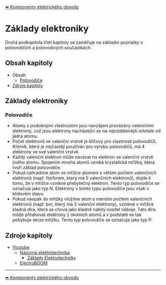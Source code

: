 [:arrow_left: Komponenty elektrického obvodu](../kapitola_3/podkapitola_1.md)





# Základy elektroniky
Druhá podkapitola třetí kapitoly se zaměřuje na základní poznatky o polovodičích a polovodivých součástkách.





## Obsah kapitoly
- Obsah
    - [Polovodiče](#polovodiče)
- [Zdroje kapitoly](#zdroje-kapitoly)





## Základy elektroniky

### Polovodiče
- Atomy s podobnými vlastnostmi jsou navzájem provázány valenčními elektrony, což jsou elektrony nacházející se na nejvzdálenější orbitale od jádra atomu.
- Počet elektronů ve valenční vrstvě je klíčový pro vlastnosti polovodičů. Křemík, který je nejčastěji používán pro výrobu polovodičů, má 4 elektrony ve své valenční vrstvě.
- Každý valenční elektron může navázat na elektron ve valenční vrstvě jiného atomu. Spojením mnoha atomů vzniká krystalická mřížka, která tvoří základ polovodiče.
- Pokud nahradíme atom ve mřížce atomem s větším počtem valenčních elektronů (např. fosforem, který má 5 valenčních elektronů), dojde k tomu, že v mřížce vznikne přebytečný elektron. Tento typ polovodiče se označuje jako typ N. Elektrony v tomto typu polovodiče jsou však v klidovém stavu.
- Pokud naopak do mřížky vložíme atom s menším počtem valenčních elektronů (např. bor, který má 3 valenční elektrony), vznikne v mřížce kladná díra, která se chová jako kladně nabitý nositel náboje. Tato díra může přitahovat elektrony z okolních atomů a v podstatě se tak pohybuje skrze mřížku. Tento typ polovodiče se označuje jako typ P.






## Zdroje kapitoly
- [Youtube](https://youtube.com/)
    - [Názorná elektrotechnika](https://youtube.com/@nazornaelektrotechnika)
        - [Základy Elektrotechniky](https://youtube.com/playlist?list=PL3r1xGSQfP9TBwvTqYEf6E-L9duHQbnir)
    - [ElectroBOOM](https://www.youtube.com/@ElectroBOOM)

---





[:arrow_left: Komponenty elektrického obvodu](../kapitola_3/podkapitola_1.md)